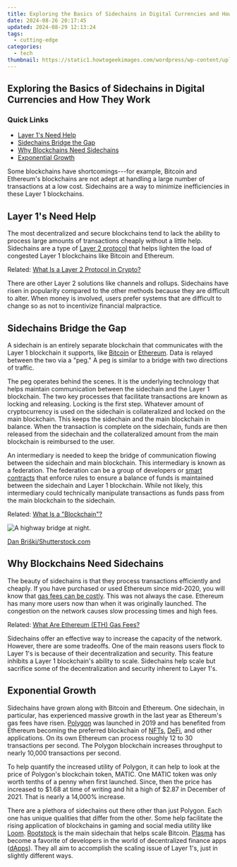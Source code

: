 ```yaml
---
title: Exploring the Basics of Sidechains in Digital Currencies and How They Work
date: 2024-08-26 20:17:45
updated: 2024-08-29 12:13:24
tags:
  - cutting-edge
categories:
  - tech
thumbnail: https://static1.howtogeekimages.com/wordpress/wp-content/uploads/2022/04/shutterstock_1061069282.png
---
```


## Exploring the Basics of Sidechains in Digital Currencies and How They Work

### Quick Links

* [Layer 1's Need Help](https://extra-lessons.techidaily.com/from-disarray-to-artwork-your-collage-journey/)
* [Sidechains Bridge the Gap](https://some-skills.techidaily.com/unveiling-samsungs-image-editing-software-insights-for-2024/)
* [Why Blockchains Need Sidechains](https://extra-skills.techidaily.com/2024-approved-race-away-slow-motion-on-your-android-device/)
* [Exponential Growth](https://extra-skills.techidaily.com/lg-digital-cinema-31mu97-b-4k-monitor-review-for-2024/)

 Some blockchains have shortcomings---for example, Bitcoin and Ethereum's blockchains are not adept at handling a large number of transactions at a low cost. Sidechains are a way to minimize inefficiencies in these Layer 1 blockchains.

##  Layer 1's Need Help

 The most decentralized and secure blockchains tend to lack the ability to process large amounts of transactions cheaply without a little help. Sidechains are a type of [Layer 2 protocol](https://android-unlock.techidaily.com/how-to-remove-a-previously-synced-google-account-from-your-motorola-razr-40-by-drfone-android/) that helps lighten the load of congested Layer 1 blockchains like Bitcoin and Ethereum.

Related: [What Is a Layer 2 Protocol in Crypto?](https://android-unlock.techidaily.com/how-to-remove-a-previously-synced-google-account-from-your-motorola-razr-40-by-drfone-android/) 

 There are other Layer 2 solutions like channels and rollups. Sidechains have risen in popularity compared to the other methods because they are difficult to alter. When money is involved, users prefer systems that are difficult to change so as not to incentivize financial malpractice.

##  Sidechains Bridge the Gap

 A sidechain is an entirely separate blockchain that communicates with the Layer 1 blockchain it supports, like [Bitcoin](https://extra-support.techidaily.com/navigating-through-excellent-hdr-cam-choices-for-2024/) or [Ethereum](https://extra-information.techidaily.com/in-2024-automated-opener-your-srt-files-windows-and-mac/). Data is relayed between the two via a "peg." A peg is similar to a bridge with two directions of traffic.

 The peg operates behind the scenes. It is the underlying technology that helps maintain communication between the sidechain and the Layer 1 blockchain. The two key processes that facilitate transactions are known as locking and releasing. Locking is the first step. Whatever amount of cryptocurrency is used on the sidechain is collateralized and locked on the main blockchain. This keeps the sidechain and the main blockchain in balance. When the transaction is complete on the sidechain, funds are then released from the sidechain and the collateralized amount from the main blockchain is reimbursed to the user.

 An intermediary is needed to keep the bridge of communication flowing between the sidechain and main blockchain. This intermediary is known as a federation. The federation can be a group of developers or [smart contracts](https://extra-information.techidaily.com/in-2024-automated-opener-your-srt-files-windows-and-mac/) that enforce rules to ensure a balance of funds is maintained between the sidechain and Layer 1 blockchain. While not likely, this intermediary could technically manipulate transactions as funds pass from the main blockchain to the sidechain.

Related: [What Is a "Blockchain"?](https://facebook-videos.techidaily.com/updated-2024-approved-top-playlist-hits-social-medias-1-10-video-winners/) 

![A highway bridge at night.](https://static1.howtogeekimages.com/wordpress/wp-content/uploads/2022/04/bridge.jpg) 

[Dan Briški/Shutterstock.com](https://www.shutterstock.com/image-photo/highway-bridge-night-376134517)

##  Why Blockchains Need Sidechains

 The beauty of sidechains is that they process transactions efficiently and cheaply. If you have purchased or used Ethereum since mid-2020, you will know that [gas fees can be costly](https://screen-video-capture.techidaily.com/new-unleashing-creativity-how-to-master-io-screen-capture-for-2024/). This was not always the case. Ethereum has many more users now than when it was originally launched. The congestion on the network causes slow processing times and high fees.

Related: [What Are Ethereum (ETH) Gas Fees?](https://screen-video-capture.techidaily.com/new-unleashing-creativity-how-to-master-io-screen-capture-for-2024/) 

 Sidechains offer an effective way to increase the capacity of the network. However, there are some tradeoffs. One of the main reasons users flock to Layer 1's is because of their decentralization and security. This feature inhibits a Layer 1 blockchain's ability to scale. Sidechains help scale but sacrifice some of the decentralization and security inherent to Layer 1's.

##  Exponential Growth

 Sidechains have grown along with Bitcoin and Ethereum. One sidechain, in particular, has experienced massive growth in the last year as Ethereum's gas fees have risen. [Polygon](https://polygon.technology/) was launched in 2019 and has benefited from Ethereum becoming the preferred blockchain of [NFTs](https://sound-tweaking.techidaily.com/updated-2024-approved-mastering-echo-effects-implementing-reverb-in-digital-sound-environments-windows-edition/), [DeFi](https://facebook-record-videos.techidaily.com/new-the-monetary-journey-of-ajey-nagar-on-youtube/), and other applications. On its own Ethereum can process roughly 12 to 30 transactions per second. The Polygon blockchain increases throughput to nearly 10,000 transactions per second.

 To help quantify the increased utility of Polygon, it can help to look at the price of Polygon's blockchain token, MATIC. One MATIC token was only worth tenths of a penny when first launched. Since, then the price has increased to $1.68 at time of writing and hit a high of $2.87 in December of 2021\. That is nearly a 14,000% increase.

 There are a plethora of sidechains out there other than just Polygon. Each one has unique qualities that differ from the other. Some help facilitate the rising application of blockchains in gaming and social media utility like [Loom](https://loomx.io/). [Rootstock](https://www.rsk.co/) is the main sidechain that helps scale Bitcoin. [Plasma](https://plasma.io/) has become a favorite of developers in the world of decentralized finance apps ([dApps](https://some-knowledge.techidaily.com/in-2024-exploring-mozillas-split-screen-technique-in-firefox/)). They all aim to accomplish the scaling issue of Layer 1's, just in slightly different ways.

<ins class="adsbygoogle"
     style="display:block"
     data-ad-format="autorelaxed"
     data-ad-client="ca-pub-7571918770474297"
     data-ad-slot="1223367746"></ins>



<ins class="adsbygoogle"
     style="display:block"
     data-ad-client="ca-pub-7571918770474297"
     data-ad-slot="8358498916"
     data-ad-format="auto"
     data-full-width-responsive="true"></ins>
